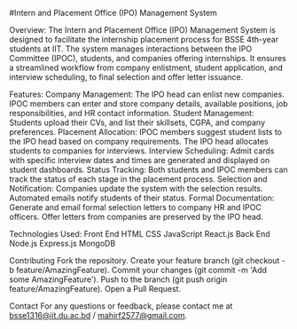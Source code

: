 #Intern and Placement Office (IPO) Management System

Overview:
The Intern and Placement Office (IPO) Management System is designed to facilitate the internship placement process for BSSE 4th-year students at IIT. The system manages interactions between the IPO Committee (IPOC), students, and companies offering internships. It ensures a streamlined workflow from company enlistment, student application, and interview scheduling, to final selection and offer letter issuance.

Features:
Company Management: The IPO head can enlist new companies. IPOC members can enter and store company details, available positions, job responsibilities, and HR contact information.
Student Management: Students upload their CVs, and list their skillsets, CGPA, and company preferences.
Placement Allocation: IPOC members suggest student lists to the IPO head based on company requirements. The IPO head allocates students to companies for interviews.
Interview Scheduling: Admit cards with specific interview dates and times are generated and displayed on student dashboards.
Status Tracking: Both students and IPOC members can track the status of each stage in the placement process.
Selection and Notification: Companies update the system with the selection results. Automated emails notify students of their status.
Formal Documentation: Generate and email formal selection letters to company HR and IPOC officers. Offer letters from companies are preserved by the IPO head.

Technologies Used:
Front End
HTML
CSS
JavaScript
React.js
Back End
Node.js
Express.js
MongoDB

Contributing
Fork the repository.
Create your feature branch (git checkout -b feature/AmazingFeature).
Commit your changes (git commit -m 'Add some AmazingFeature').
Push to the branch (git push origin feature/AmazingFeature).
Open a Pull Request.


Contact
For any questions or feedback, please contact me at bsse1316@iit.du.ac.bd / mahirf2577@gmail.com.
